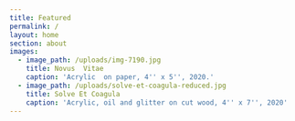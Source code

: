 ```yaml
---
title: Featured
permalink: /
layout: home
section: about
images:
  - image_path: /uploads/img-7190.jpg
    title: Novus  Vitae
    caption: 'Acrylic  on paper, 4'' x 5'', 2020.'
  - image_path: /uploads/solve-et-coagula-reduced.jpg
    title: Solve Et Coagula
    caption: 'Acrylic, oil and glitter on cut wood, 4'' x 7'', 2020'
---
```


